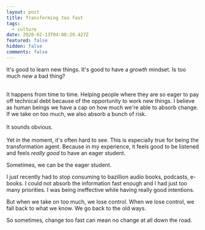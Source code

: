 ```yaml
---
layout: post
title: Transforming too fast
tags:
  - culture
date: 2020-02-13T04:00:29.427Z
featured: false
hidden: false
comments: false
---
```

It's good to learn new things. It's good to have a *growth* mindset. Is too much *new* a bad thing?

<!--more-->

\
It happens from time to time. Helping people where they are so eager to pay off technical debt because of the opportunity to work new things. I believe as human beings we have a cap on how much we're able to absorb change. If we take on too much, we also absorb a bunch of risk.\
\
It sounds obvious. \
\
Yet in the moment, it's often hard to see. This is especially true for being the transformation agent. Because in my experience, it feels good to be listened and feels *really good* to have an eager student.

Sometimes, we can be the eager student. 

I just recently had to stop consuming to bazillion audio books, podcasts, e-books. I could not absorb the information fast enough and I had just too many priorities. I was being ineffective while having really good intentions.

But when we take on too much, we lose control. When we lose control, we fall back to what we know. We go back to the old ways. 

So sometimes, change too fast can mean no change at all down the road.
